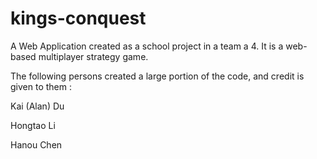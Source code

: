 # kings-conquest
A Web Application created as a school project in a team a 4. It is a web-based multiplayer strategy game.

The following persons created a large portion of the code, and credit is given to them :

Kai (Alan) Du

Hongtao Li

Hanou Chen
